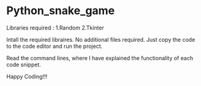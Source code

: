 # Python_snake_game

Libraries required :
1.Random
2.Tkinter

Intall the required libraires.
No additional files required.
Just copy the code to the code editor and run the project.

Read the command lines, where I have explained the functionality of each code snippet.

Happy Coding!!!
